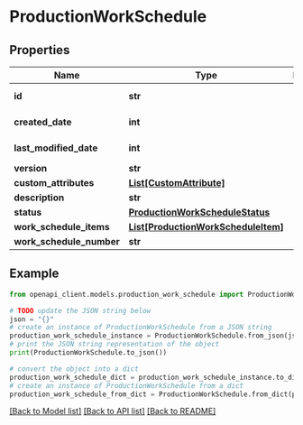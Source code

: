 # ProductionWorkSchedule


## Properties

Name | Type | Description | Notes
------------ | ------------- | ------------- | -------------
**id** | **str** |  | [optional] [readonly] 
**created_date** | **int** |  | [optional] [readonly] 
**last_modified_date** | **int** |  | [optional] [readonly] 
**version** | **str** |  | [optional] 
**custom_attributes** | [**List[CustomAttribute]**](CustomAttribute.md) |  | [optional] 
**description** | **str** |  | [optional] 
**status** | [**ProductionWorkScheduleStatus**](ProductionWorkScheduleStatus.md) |  | [optional] 
**work_schedule_items** | [**List[ProductionWorkScheduleItem]**](ProductionWorkScheduleItem.md) |  | [optional] 
**work_schedule_number** | **str** |  | [optional] 

## Example

```python
from openapi_client.models.production_work_schedule import ProductionWorkSchedule

# TODO update the JSON string below
json = "{}"
# create an instance of ProductionWorkSchedule from a JSON string
production_work_schedule_instance = ProductionWorkSchedule.from_json(json)
# print the JSON string representation of the object
print(ProductionWorkSchedule.to_json())

# convert the object into a dict
production_work_schedule_dict = production_work_schedule_instance.to_dict()
# create an instance of ProductionWorkSchedule from a dict
production_work_schedule_from_dict = ProductionWorkSchedule.from_dict(production_work_schedule_dict)
```
[[Back to Model list]](../README.md#documentation-for-models) [[Back to API list]](../README.md#documentation-for-api-endpoints) [[Back to README]](../README.md)


